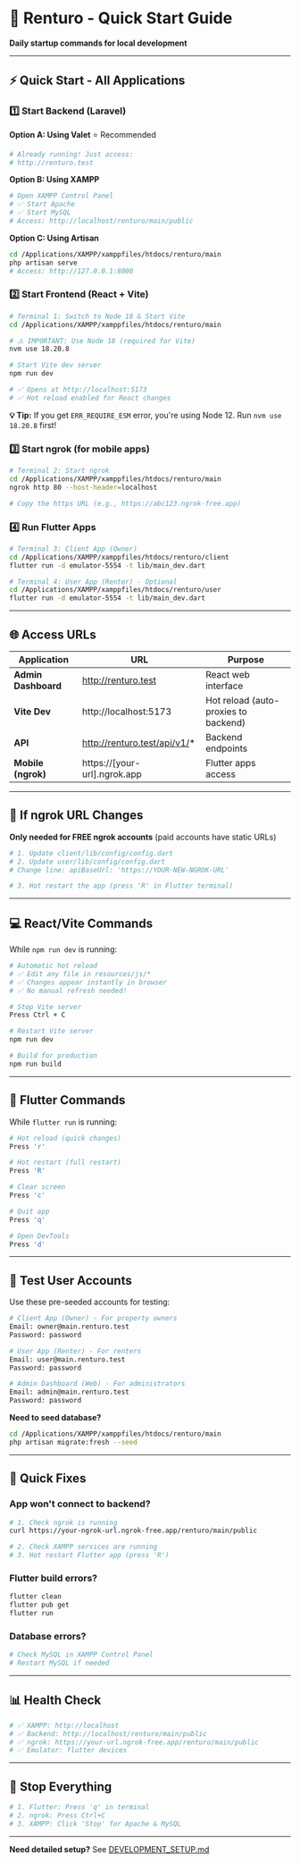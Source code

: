 # 🚀 Renturo - Quick Start Guide

**Daily startup commands for local development**

---

## ⚡ Quick Start - All Applications

### 1️⃣ Start Backend (Laravel)

**Option A: Using Valet** ⭐ Recommended
```bash
# Already running! Just access:
# http://renturo.test
```

**Option B: Using XAMPP**
```bash
# Open XAMPP Control Panel
# ✅ Start Apache
# ✅ Start MySQL
# Access: http://localhost/renturo/main/public
```

**Option C: Using Artisan**
```bash
cd /Applications/XAMPP/xamppfiles/htdocs/renturo/main
php artisan serve
# Access: http://127.0.0.1:8000
```

### 2️⃣ Start Frontend (React + Vite)
```bash
# Terminal 1: Switch to Node 18 & Start Vite
cd /Applications/XAMPP/xamppfiles/htdocs/renturo/main

# ⚠️ IMPORTANT: Use Node 18 (required for Vite)
nvm use 18.20.8

# Start Vite dev server
npm run dev

# ✅ Opens at http://localhost:5173
# ✅ Hot reload enabled for React changes
```

**💡 Tip:** If you get `ERR_REQUIRE_ESM` error, you're using Node 12. Run `nvm use 18.20.8` first!

### 3️⃣ Start ngrok (for mobile apps)
```bash
# Terminal 2: Start ngrok
cd /Applications/XAMPP/xamppfiles/htdocs/renturo/main
ngrok http 80 --host-header=localhost

# Copy the https URL (e.g., https://abc123.ngrok-free.app)
```

### 4️⃣ Run Flutter Apps
```bash
# Terminal 3: Client App (Owner)
cd /Applications/XAMPP/xamppfiles/htdocs/renturo/client
flutter run -d emulator-5554 -t lib/main_dev.dart

# Terminal 4: User App (Renter) - Optional
cd /Applications/XAMPP/xamppfiles/htdocs/renturo/user
flutter run -d emulator-5554 -t lib/main_dev.dart
```

---

## 🌐 Access URLs

| Application | URL | Purpose |
|-------------|-----|---------|
| **Admin Dashboard** | http://renturo.test | React web interface |
| **Vite Dev** | http://localhost:5173 | Hot reload (auto-proxies to backend) |
| **API** | http://renturo.test/api/v1/* | Backend endpoints |
| **Mobile (ngrok)** | https://[your-url].ngrok.app | Flutter apps access |

---

## 🔧 If ngrok URL Changes

**Only needed for FREE ngrok accounts** (paid accounts have static URLs)

```bash
# 1. Update client/lib/config/config.dart
# 2. Update user/lib/config/config.dart
# Change line: apiBaseUrl: 'https://YOUR-NEW-NGROK-URL'

# 3. Hot restart the app (press 'R' in Flutter terminal)
```

---

## 💻 React/Vite Commands

While `npm run dev` is running:

```bash
# Automatic hot reload
# ✅ Edit any file in resources/js/*
# ✅ Changes appear instantly in browser
# ✅ No manual refresh needed!

# Stop Vite server
Press Ctrl + C

# Restart Vite server
npm run dev

# Build for production
npm run build
```

---

## 📱 Flutter Commands

While `flutter run` is running:

```bash
# Hot reload (quick changes)
Press 'r'

# Hot restart (full restart)
Press 'R'

# Clear screen
Press 'c'

# Quit app
Press 'q'

# Open DevTools
Press 'd'
```

---

## 👤 Test User Accounts

Use these pre-seeded accounts for testing:

```bash
# Client App (Owner) - For property owners
Email: owner@main.renturo.test
Password: password

# User App (Renter) - For renters
Email: user@main.renturo.test
Password: password

# Admin Dashboard (Web) - For administrators
Email: admin@main.renturo.test
Password: password
```

**Need to seed database?**
```bash
cd /Applications/XAMPP/xamppfiles/htdocs/renturo/main
php artisan migrate:fresh --seed
```

---

## 🐛 Quick Fixes

### App won't connect to backend?
```bash
# 1. Check ngrok is running
curl https://your-ngrok-url.ngrok-free.app/renturo/main/public

# 2. Check XAMPP services are running
# 3. Hot restart Flutter app (press 'R')
```

### Flutter build errors?
```bash
flutter clean
flutter pub get
flutter run
```

### Database errors?
```bash
# Check MySQL in XAMPP Control Panel
# Restart MySQL if needed
```

---

## 📊 Health Check

```bash
# ✅ XAMPP: http://localhost
# ✅ Backend: http://localhost/renturo/main/public
# ✅ ngrok: https://your-url.ngrok-free.app/renturo/main/public
# ✅ Emulator: flutter devices
```

---

## 🛑 Stop Everything

```bash
# 1. Flutter: Press 'q' in terminal
# 2. ngrok: Press Ctrl+C
# 3. XAMPP: Click 'Stop' for Apache & MySQL
```

---

**Need detailed setup?** See [DEVELOPMENT_SETUP.md](./DEVELOPMENT_SETUP.md)

